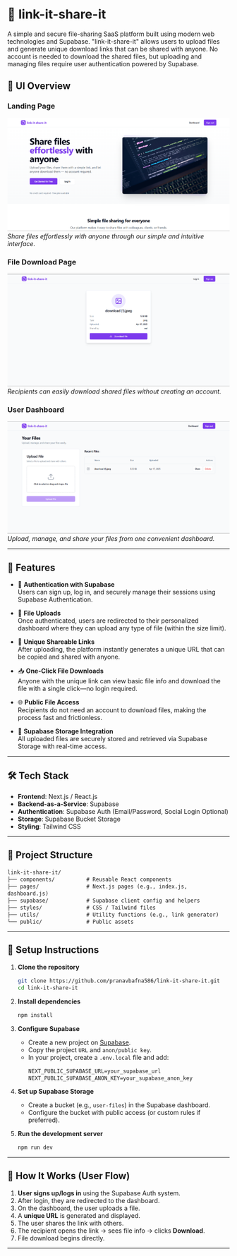 # 📂 link-it-share-it

A simple and secure file-sharing SaaS platform built using modern web technologies and Supabase. "link-it-share-it" allows users to upload files and generate unique download links that can be shared with anyone. No account is needed to download the shared files, but uploading and managing files require user authentication powered by Supabase.

## 📱 UI Overview

### Landing Page

![Landing Page](public/LandingPage.png)
_Share files effortlessly with anyone through our simple and intuitive interface._

### File Download Page

![File Download Page](public/FileDownloadPage.png)
_Recipients can easily download shared files without creating an account._

### User Dashboard

![User Dashboard](public/Dashboard.png)
_Upload, manage, and share your files from one convenient dashboard._

---

## 🚀 Features

- 🔐 **Authentication with Supabase**  
  Users can sign up, log in, and securely manage their sessions using Supabase Authentication.

- 📁 **File Uploads**  
  Once authenticated, users are redirected to their personalized dashboard where they can upload any type of file (within the size limit).

- 🔗 **Unique Shareable Links**  
  After uploading, the platform instantly generates a unique URL that can be copied and shared with anyone.

- 📥 **One-Click File Downloads**  
  Anyone with the unique link can view basic file info and download the file with a single click—no login required.

- 🌐 **Public File Access**  
  Recipients do not need an account to download files, making the process fast and frictionless.

- 🧰 **Supabase Storage Integration**  
  All uploaded files are securely stored and retrieved via Supabase Storage with real-time access.

---

## 🛠️ Tech Stack

- **Frontend**: Next.js / React.js
- **Backend-as-a-Service**: Supabase
- **Authentication**: Supabase Auth (Email/Password, Social Login Optional)
- **Storage**: Supabase Bucket Storage
- **Styling**: Tailwind CSS

---

## 📂 Project Structure

```
link-it-share-it/
├── components/          # Reusable React components
├── pages/               # Next.js pages (e.g., index.js, dashboard.js)
├── supabase/            # Supabase client config and helpers
├── styles/              # CSS / Tailwind files
├── utils/               # Utility functions (e.g., link generator)
└── public/              # Public assets
```

---

## 🔧 Setup Instructions

1. **Clone the repository**

   ```bash
   git clone https://github.com/pranavbafna586/link-it-share-it.git
   cd link-it-share-it
   ```

2. **Install dependencies**

   ```bash
   npm install
   ```

3. **Configure Supabase**

   - Create a new project on [Supabase](https://supabase.com/).
   - Copy the project `URL` and `anon/public key`.
   - In your project, create a `.env.local` file and add:
     ```env
     NEXT_PUBLIC_SUPABASE_URL=your_supabase_url
     NEXT_PUBLIC_SUPABASE_ANON_KEY=your_supabase_anon_key
     ```

4. **Set up Supabase Storage**

   - Create a bucket (e.g., `user-files`) in the Supabase dashboard.
   - Configure the bucket with public access (or custom rules if preferred).

5. **Run the development server**
   ```bash
   npm run dev
   ```

---

## 🧪 How It Works (User Flow)

1. **User signs up/logs in** using the Supabase Auth system.
2. After login, they are redirected to the dashboard.
3. On the dashboard, the user uploads a file.
4. A **unique URL** is generated and displayed.
5. The user shares the link with others.
6. The recipient opens the link → sees file info → clicks **Download**.
7. File download begins directly.

---
